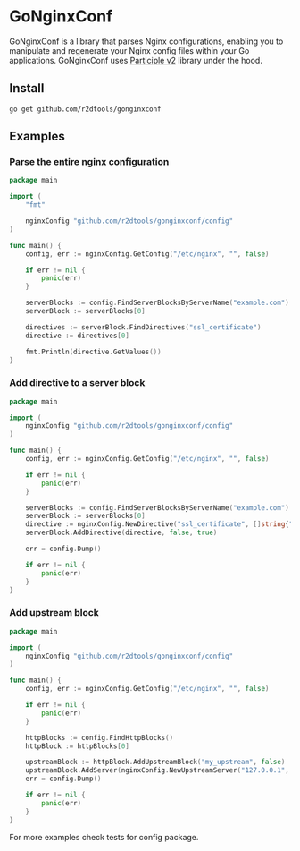 # GoNginxConf

GoNginxConf is a library that parses Nginx configurations, enabling you to manipulate and regenerate your Nginx config files within your Go applications. GoNginxConf uses [Participle v2](https://github.com/alecthomas/participle) library under the hood.

## Install
```
go get github.com/r2dtools/gonginxconf
```

## Examples
### Parse the entire nginx configuration
```go
package main

import (
	"fmt"

	nginxConfig "github.com/r2dtools/gonginxconf/config"
)

func main() {
	config, err := nginxConfig.GetConfig("/etc/nginx", "", false)

	if err != nil {
		panic(err)
	}

	serverBlocks := config.FindServerBlocksByServerName("example.com")
	serverBlock := serverBlocks[0]

	directives := serverBlock.FindDirectives("ssl_certificate")
	directive := directives[0]

	fmt.Println(directive.GetValues())
}
```

### Add directive to a server block
```go
package main

import (
	nginxConfig "github.com/r2dtools/gonginxconf/config"
)

func main() {
	config, err := nginxConfig.GetConfig("/etc/nginx", "", false)

	if err != nil {
		panic(err)
	}

	serverBlocks := config.FindServerBlocksByServerName("example.com")
	serverBlock := serverBlocks[0]
	directive := nginxConfig.NewDirective("ssl_certificate", []string{"/path/to/certificate"})
	serverBlock.AddDirective(directive, false, true)

	err = config.Dump()

	if err != nil {
		panic(err)
	}
}
```
### Add upstream block
```go
package main

import (
	nginxConfig "github.com/r2dtools/gonginxconf/config"
)

func main() {
	config, err := nginxConfig.GetConfig("/etc/nginx", "", false)

	if err != nil {
		panic(err)
	}

	httpBlocks := config.FindHttpBlocks()
	httpBlock := httpBlocks[0]

	upstreamBlock := httpBlock.AddUpstreamBlock("my_upstream", false)
	upstreamBlock.AddServer(nginxConfig.NewUpstreamServer("127.0.0.1", []string{"weight=5"}))
	err = config.Dump()

	if err != nil {
		panic(err)
	}
}
```

<p>For more examples check tests for config package.</p>
